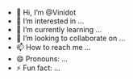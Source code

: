 - 👋 Hi, I’m @Vinidot
- 👀 I’m interested in ...
- 🌱 I’m currently learning ...
- 💞️ I’m looking to collaborate on ...
- 📫 How to reach me ...
- 😄 Pronouns: ...
- ⚡ Fun fact: ...

<!---
Vinidot/Vinidot is a ✨ special ✨ repository because its `README.md` (this file) appears on your GitHub profile.
You can click the Preview link to take a look at your changes.
--->
